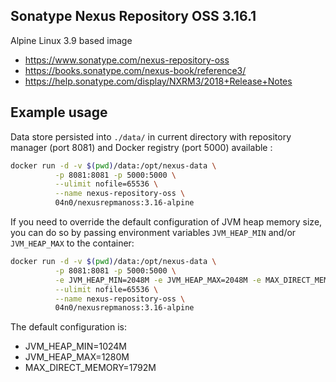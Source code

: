 ## Sonatype Nexus Repository OSS 3.16.1

Alpine Linux 3.9 based image

*   https://www.sonatype.com/nexus-repository-oss
*   https://books.sonatype.com/nexus-book/reference3/
*   https://help.sonatype.com/display/NXRM3/2018+Release+Notes

## Example usage

Data store persisted into `./data/` in current directory with repository
manager (port 8081) and Docker registry (port 5000) available :

```bash
docker run -d -v $(pwd)/data:/opt/nexus-data \
          -p 8081:8081 -p 5000:5000 \
          --ulimit nofile=65536 \
          --name nexus-repository-oss \
          04n0/nexusrepmanoss:3.16-alpine
```

If you need to override the default configuration of JVM heap memory size, you
can do so by passing environment variables `JVM_HEAP_MIN` and/or `JVM_HEAP_MAX`
to the container:

```bash
docker run -d -v $(pwd)/data:/opt/nexus-data \
          -p 8081:8081 -p 5000:5000 \
          -e JVM_HEAP_MIN=2048M -e JVM_HEAP_MAX=2048M -e MAX_DIRECT_MEMORY=2048M \
          --ulimit nofile=65536 \
          --name nexus-repository-oss \
          04n0/nexusrepmanoss:3.16-alpine
```

The default configuration is:
*   JVM_HEAP_MIN=1024M
*   JVM_HEAP_MAX=1280M
*   MAX_DIRECT_MEMORY=1792M
